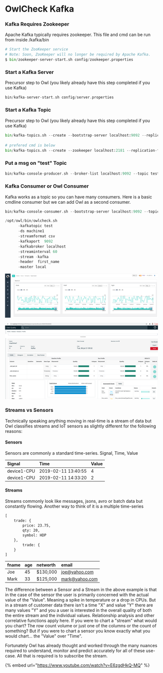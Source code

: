 # OwlCheck Kafka

### Kafka Requires Zookeeper

Apache Kafka typically requires zookeeper.  This file and cmd can be run from inside /kafka/bin 

```python
# Start the ZooKeeper service
# Note: Soon, ZooKeeper will no longer be required by Apache Kafka.
$ bin/zookeeper-server-start.sh config/zookeeper.properties
```

### Start a Kafka Server

Precursor step to Owl \(you likely already have this step completed if you use Kafka\)

```scala
bin/kafka-server-start.sh config/server.properties
```

### Start a Kafka Topic

Precursor step to Owl \(you likely already have this step completed if you use Kafka\)

```python
bin/kafka-topics.sh --create --bootstrap-server localhost:9092 --replication-factor 1 --partitions 1 --topic test

# prefered cmd is below
bin/kafka-topics.sh --create --zookeeper localhost:2181 --replication-factor 1 --partitions 1 --topic test
```

### Put a msg on "test" Topic

```scala
bin/kafka-console-producer.sh --broker-list localhost:9092 --topic test
```

### Kafka Consumer or Owl Consumer

Kafka works as a topic so you can have many consumers.  Here is a basic cmdline consumer but we can add Owl as a second consumer.

```scala
bin/kafka-console-consumer.sh --bootstrap-server localhost:9092 --topic test --from-beginning
```

```scala
/opt/owl/bin/owlcheck.sh       
      -kafkatopic test
      -ds machine1
      -streamformat csv 
      -kafkaport  9092 
      -kafkabroker localhost
      -streaminterval 60
      -stream -kafka 
      -header  first_name
      -master local
```

![](../.gitbook/assets/owl-sensor-streams.png)

![](../.gitbook/assets/screen-shot-2021-07-06-at-9.33.58-am.png)

### Streams vs Sensors

Technically speaking anything moving in real-time is a stream of data but Owl classifies streams and IoT sensors as slightly different for the following reasons:

#### Sensors

Sensors are commonly a standard time-series. Signal, Time, Value

| Signal | Time | Value |
| :--- | :--- | :--- |
| device1-CPU | 2019-02-11 13:40:55 | 4 |
| device1-CPU | 2019-02-11 14:33:20 | 2 |

#### Streams

Streams commonly look like messages, jsons, avro or batch data but constantly flowing.  Another way to think of it is a multiple time-series

```text
[
    trade: {
        price: 23.75,
        qty: 20,
        symbol: HDP
    },
        trade: {
    }
]
```

| fname | age | networth | email |
| :--- | :--- | :--- | :--- |
| Joe | 45 | $130,000 | joe@yahoo.com |
| Mark | 33 | $125,000 | mark@yahoo.com |

The difference between a Sensor and a Stream in the above example is that in the case of the sensor the user is primarily concerned with the actual value of the "Value".  Meaning a spike in temperature or a drop in CPUs.  But in a stream of customer data there isn't a time "X" and value "Y" there are many values "Y" and you a user is interested in the overall quality of both the entire stream and the individual values.  Relationship analysis and other correlative functions apply here.  If you were to chart a "stream" what would you chart?  The row count volume or just one of the columns or the count of something?  But if you were to chart a sensor you know exactly what you would chart... the "Value" over "Time".  

Fortunately Owl has already thought and worked through the many nuances required to understand, monitor and predict accurately for all of these use-case.  All that is required is to subscribe the stream. 

{% embed url="https://www.youtube.com/watch?v=E6zgdHkQ-MQ" %}




